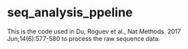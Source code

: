 # seq_analysis_ppeline

This is the code used in Du, Roguev et al., Nat Methods. 2017 Jun;14(6):577-580 to process the raw sequence data.
